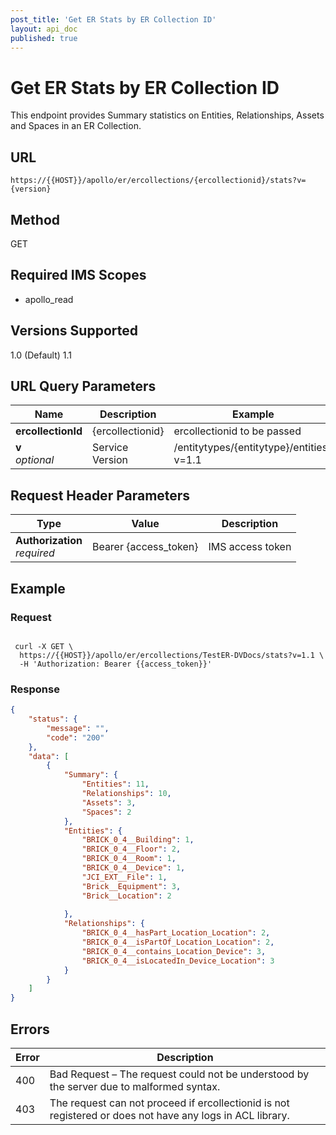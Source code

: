 ```yaml
---
post_title: 'Get ER Stats by ER Collection ID'
layout: api_doc
published: true
---
```

# Get ER Stats by ER Collection ID

This endpoint provides Summary statistics on Entities, Relationships, Assets and Spaces in an ER Collection.

## URL

`https://{{HOST}}/apollo/er/ercollections/{ercollectionid}/stats?v={version}`

## Method

<div class="get">GET</div>

## Required IMS Scopes

* apollo_read

## Versions Supported
1.0 (Default)
1.1

## URL Query Parameters

|Name|Description|Example|Type|
|---|---|---|---|
|**ercollectionId** |{ercollectionid}|ercollectionid to be passed |String|
|**v** <br>*optional*|Service Version|/entitytypes/{entitytype}/entities?v=1.1|String|

## Request Header Parameters

|Type|Value|Description|
|---|---|---|
|**Authorization** <br>*required*|Bearer {access_token}|IMS access token|

## Example

### Request

```shell

 curl -X GET \
  https://{{HOST}}/apollo/er/ercollections/TestER-DVDocs/stats?v=1.1 \
  -H 'Authorization: Bearer {{access_token}}'
```

### Response

```json
{
    "status": {
        "message": "",
        "code": "200"
    },
    "data": [
        {
            "Summary": {
                "Entities": 11,
                "Relationships": 10,
				"Assets": 3,
                "Spaces": 2
            },
            "Entities": {
                "BRICK_0_4__Building": 1,
                "BRICK_0_4__Floor": 2,
                "BRICK_0_4__Room": 1,
                "BRICK_0_4__Device": 1,
                "JCI_EXT__File": 1,
				"Brick__Equipment": 3,
				"Brick__Location": 2
                
            },
            "Relationships": {
                "BRICK_0_4__hasPart_Location_Location": 2,
                "BRICK_0_4__isPartOf_Location_Location": 2,
                "BRICK_0_4__contains_Location_Device": 3,
                "BRICK_0_4__isLocatedIn_Device_Location": 3
            }
        }
    ]
}
```

## Errors

|Error|Description|
|---|---|
|400|Bad Request – The request could not be understood by the server due to malformed syntax.|
|403|The request can not proceed if ercollectionid is not registered or does not have any logs in ACL library.|
